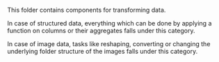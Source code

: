<!--
{% comment %}
Copyright 2018-2021 Elyra Authors

Licensed under the Apache License, Version 2.0 (the "License");
you may not use this file except in compliance with the License.
You may obtain a copy of the License at

http://www.apache.org/licenses/LICENSE-2.0

Unless required by applicable law or agreed to in writing, software
distributed under the License is distributed on an "AS IS" BASIS,
WITHOUT WARRANTIES OR CONDITIONS OF ANY KIND, either express or implied.
See the License for the specific language governing permissions and
limitations under the License.
{% endcomment %}
-->
This folder contains components for transforming data.

In case of structured data, everything which can be done by applying a function on columns or their aggregates falls under this category.

In case of image data, tasks like reshaping, converting or changing the underlying folder structure of the images falls under this category.
